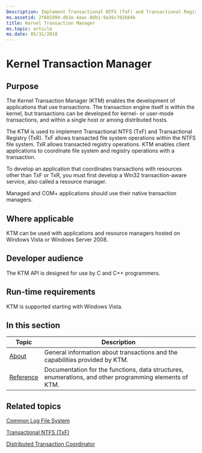 ```yaml
---
Description: Implement Transactional NTFS (TxF) and Transactional Registry (TxR). TxF allows transacted file system operations within NTFS. TxR allows transacted registry operations. Coordinate file system and registry operations with a transaction.
ms.assetid: 2f601994-db1e-4aac-8db1-9a36c702664b
title: Kernel Transaction Manager
ms.topic: article
ms.date: 05/31/2018
---
```


# Kernel Transaction Manager

## Purpose

The Kernel Transaction Manager (KTM) enables the development of applications that use transactions. The transaction engine itself is within the kernel, but transactions can be developed for kernel- or user-mode transactions, and within a single host or among distributed hosts.

The KTM is used to implement Transactional NTFS (TxF) and Transactional Registry (TxR). TxF allows transacted file system operations within the NTFS file system. TxR allows transacted registry operations. KTM enables client applications to coordinate file system and registry operations with a transaction.

To develop an application that coordinates transactions with resources other than TxF or TxR, you must first develop a Win32 transaction-aware service, also called a resource manager.

Managed and COM+ applications should use their native transaction managers.

## Where applicable

KTM can be used with applications and resource managers hosted on Windows Vista or Windows Server 2008.

## Developer audience

The KTM API is designed for use by C and C++ programmers.

## Run-time requirements

KTM is supported starting with Windows Vista.

## In this section



| Topic                                     | Description                                                                                                       |
|-------------------------------------------|-------------------------------------------------------------------------------------------------------------------|
| [About](about-ktm.md)<br/>         | General information about transactions and the capabilities provided by KTM.<br/>                           |
| [Reference](ktm-reference.md)<br/> | Documentation for the functions, data structures, enumerations, and other programming elements of KTM.<br/> |



 

## Related topics

<dl> <dt>

[Common Log File System](/previous-versions/windows/desktop/clfs/common-log-file-system-portal)
</dt> <dt>

[Transactional NTFS (TxF)](/windows/desktop/FileIO/transactional-ntfs-portal)
</dt> <dt>

[Distributed Transaction Coordinator](/previous-versions/windows/desktop/ms684146(v=vs.85))
</dt> </dl>

 

